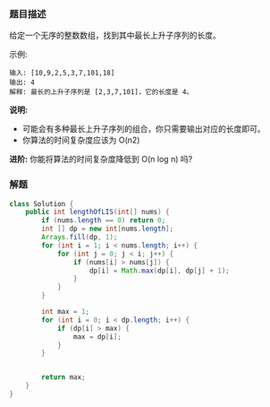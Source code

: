 ### 题目描述
给定一个无序的整数数组，找到其中最长上升子序列的长度。

示例:
```
输入: [10,9,2,5,3,7,101,18]
输出: 4 
解释: 最长的上升子序列是 [2,3,7,101]，它的长度是 4。
```

**说明:**

+ 可能会有多种最长上升子序列的组合，你只需要输出对应的长度即可。
+ 你算法的时间复杂度应该为 O(n2) 

**进阶:** 你能将算法的时间复杂度降低到 O(n log n) 吗?

### 解题
```java
class Solution {
    public int lengthOfLIS(int[] nums) {
        if (nums.length == 0) return 0;
        int [] dp = new int[nums.length];
        Arrays.fill(dp, 1);
        for (int i = 1; i < nums.length; i++) {
            for (int j = 0; j < i; j++) {
                if (nums[i] > nums[j]) {
                    dp[i] = Math.max(dp[i], dp[j] + 1);
                }
            }
        }

        int max = 1;
        for (int i = 0; i < dp.length; i++) {
            if (dp[i] > max) {
                max = dp[i];
            }
        }


        return max;
    }
}
```